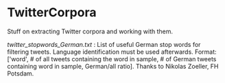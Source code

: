 # TwitterCorpora

Stuff on extracting Twitter corpora and working with them. 

*twitter_stopwords_German.txt* : List of useful German stop words for filtering tweets. Language identification must be used afterwards. Format: ['word', # of all tweets containing the word in sample, # of German tweets containing word in sample, German/all ratio]. Thanks to Nikolas Zoeller, FH Potsdam.

